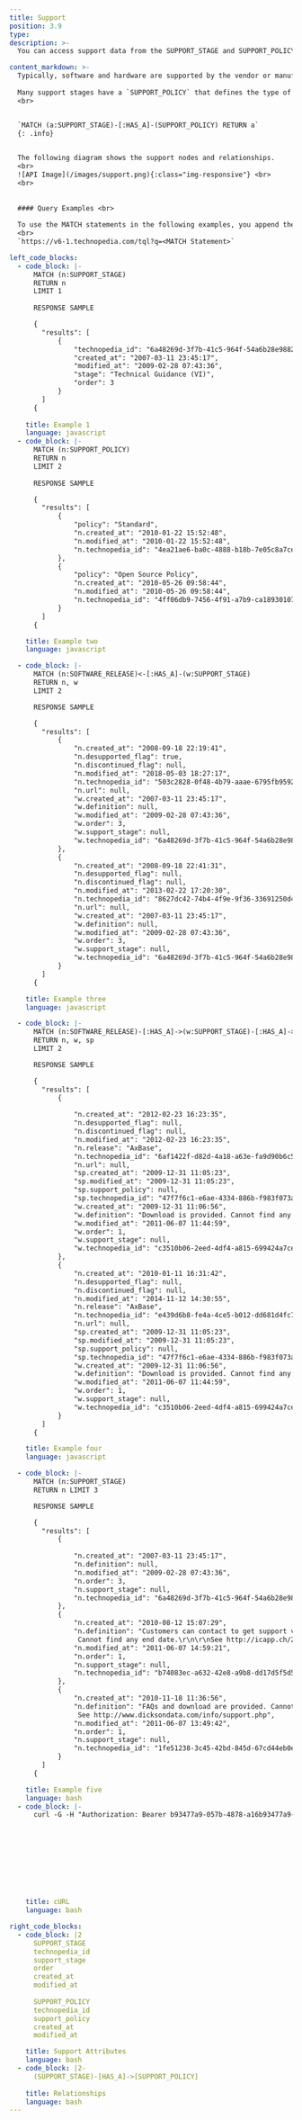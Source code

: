 ```yaml
---
title: Support
position: 3.9
type: 
description: >-
  You can access support data from the SUPPORT_STAGE and SUPPORT_POLICY nodes, which are connected to Software and Hardware.

content_markdown: >-
  Typically, software and hardware are supported by the vendor or manufacturer. In Technopedia, this support is identified in the `SUPPORT_STAGE` node, which refers to the type of support. The definition attribute provides more detailed information about applicability and timelines.
 
  Many support stages have a `SUPPORT_POLICY` that defines the type of policy, such as standard or Open Source. 
  <br>


  `MATCH (a:SUPPORT_STAGE)-[:HAS_A]-(SUPPORT_POLICY) RETURN a`
  {: .info}
   

  The following diagram shows the support nodes and relationships.
  <br>
  ![API Image](/images/support.png){:class="img-responsive"} <br> 
  <br>
    
 
  #### Query Examples <br>
    
  To use the MATCH statements in the following examples, you append the MATCH statement to the following tql endpoint and make a GET request from a API client or use cURL. <br>
  <br>
  `https://v6-1.technopedia.com/tql?q=<MATCH Statement>`

left_code_blocks:
  - code_block: |-
      MATCH (n:SUPPORT_STAGE) 
      RETURN n 
      LIMIT 1
        
      RESPONSE SAMPLE

      {
        "results": [
            {
                "technopedia_id": "6a48269d-3f7b-41c5-964f-54a6b28e9882",
                "created_at": "2007-03-11 23:45:17",
                "modified_at": "2009-02-28 07:43:36",
                "stage": "Technical Guidance (VI)",
                "order": 3
            }
        ]
      {      
          
    title: Example 1
    language: javascript
  - code_block: |-
      MATCH (n:SUPPORT_POLICY) 
      RETURN n 
      LIMIT 2
      
      RESPONSE SAMPLE

      {
        "results": [
            {
                "policy": "Standard",
                "n.created_at": "2010-01-22 15:52:48",
                "n.modified_at": "2010-01-22 15:52:48",
                "n.technopedia_id": "4ea21ae6-ba0c-4888-b18b-7e05c8a7ce52"
            },
            {
                "policy": "Open Source Policy",
                "n.created_at": "2010-05-26 09:58:44",
                "n.modified_at": "2010-05-26 09:58:44",
                "n.technopedia_id": "4ff06db9-7456-4f91-a7b9-ca189301079c"
            }
        ]
      {  

    title: Example two
    language: javascript

  - code_block: |-
      MATCH (n:SOFTWARE_RELEASE)<-[:HAS_A]-(w:SUPPORT_STAGE) 
      RETURN n, w 
      LIMIT 2

      RESPONSE SAMPLE

      {
        "results": [
            {
                "n.created_at": "2008-09-18 22:19:41",
                "n.desupported_flag": true,
                "n.discontinued_flag": null,
                "n.modified_at": "2018-05-03 18:27:17",
                "n.technopedia_id": "503c2828-0f48-4b79-aaae-6795fb959230",
                "n.url": null,
                "w.created_at": "2007-03-11 23:45:17",
                "w.definition": null,
                "w.modified_at": "2009-02-28 07:43:36",
                "w.order": 3,
                "w.support_stage": null,
                "w.technopedia_id": "6a48269d-3f7b-41c5-964f-54a6b28e9882"
            },
            {
                "n.created_at": "2008-09-18 22:41:31",
                "n.desupported_flag": null,
                "n.discontinued_flag": null,
                "n.modified_at": "2013-02-22 17:20:30",
                "n.technopedia_id": "8627dc42-74b4-4f9e-9f36-33691250d484",
                "n.url": null,
                "w.created_at": "2007-03-11 23:45:17",
                "w.definition": null,
                "w.modified_at": "2009-02-28 07:43:36",
                "w.order": 3,
                "w.support_stage": null,
                "w.technopedia_id": "6a48269d-3f7b-41c5-964f-54a6b28e9882"
            }
        ]
      {  

    title: Example three
    language: javascript

  - code_block: |-
      MATCH (n:SOFTWARE_RELEASE)-[:HAS_A]->(w:SUPPORT_STAGE)-[:HAS_A]->(sp:SUPPORT_POLICY) 
      RETURN n, w, sp 
      LIMIT 2

      RESPONSE SAMPLE

      {
        "results": [
            {
                
                "n.created_at": "2012-02-23 16:23:35",
                "n.desupported_flag": null,
                "n.discontinued_flag": null,
                "n.modified_at": "2012-02-23 16:23:35",
                "n.release": "AxBase",
                "n.technopedia_id": "6af1422f-d82d-4a18-a63e-fa9d90b6c57a",
                "n.url": null,
                "sp.created_at": "2009-12-31 11:05:23",
                "sp.modified_at": "2009-12-31 11:05:23",
                "sp.support_policy": null,
                "sp.technopedia_id": "47f7f6c1-e6ae-4334-886b-f983f073af91",
                "w.created_at": "2009-12-31 11:06:56",
                "w.definition": "Download is provided. Cannot find any end date.\r\n\r\nSee http://axbase.sourceforge.net/",
                "w.modified_at": "2011-06-07 11:44:59",
                "w.order": 1,
                "w.support_stage": null,
                "w.technopedia_id": "c3510b06-2eed-4df4-a815-699424a7cefe"
            },
            {
                "n.created_at": "2010-01-11 16:31:42",
                "n.desupported_flag": null,
                "n.discontinued_flag": null,
                "n.modified_at": "2014-11-12 14:30:55",
                "n.release": "AxBase",
                "n.technopedia_id": "e439d6b8-fe4a-4ce5-b012-dd681d4fc7bf",
                "n.url": null,
                "sp.created_at": "2009-12-31 11:05:23",
                "sp.modified_at": "2009-12-31 11:05:23",
                "sp.support_policy": null,
                "sp.technopedia_id": "47f7f6c1-e6ae-4334-886b-f983f073af91",
                "w.created_at": "2009-12-31 11:06:56",
                "w.definition": "Download is provided. Cannot find any end date.\r\n\r\nSee http://axbase.sourceforge.net/",
                "w.modified_at": "2011-06-07 11:44:59",
                "w.order": 1,
                "w.support_stage": null,
                "w.technopedia_id": "c3510b06-2eed-4df4-a815-699424a7cefe"
            }
        ]
      {  

    title: Example four
    language: javascript

  - code_block: |-
      MATCH (n:SUPPORT_STAGE) 
      RETURN n LIMIT 3

      RESPONSE SAMPLE

      {
        "results": [
            {
               
                "n.created_at": "2007-03-11 23:45:17",
                "n.definition": null,
                "n.modified_at": "2009-02-28 07:43:36",
                "n.order": 3,
                "n.support_stage": null,
                "n.technopedia_id": "6a48269d-3f7b-41c5-964f-54a6b28e9882"
            },
            {
                "n.created_at": "2010-08-12 15:07:29",
                "n.definition": "Customers can contact to get support via phone, fax and email. 
                 Cannot find any end date.\r\n\r\nSee http://icapp.ch/2.Ebene/3menue/ekontak.html",
                "n.modified_at": "2011-06-07 14:59:21",
                "n.order": 1,
                "n.support_stage": null,
                "n.technopedia_id": "b74083ec-a632-42e8-a9b8-dd17d5f5d5b5"
            },
            {
                "n.created_at": "2010-11-18 11:36:56",
                "n.definition": "FAQs and download are provided. Cannot find any support date.\r\n\r\n
                 See http://www.dicksondata.com/info/support.php",
                "n.modified_at": "2011-06-07 13:49:42",
                "n.order": 1,
                "n.support_stage": null,
                "n.technopedia_id": "1fe51238-3c45-42bd-845d-67cd44eb0e35"
            }
        ]
      {   

    title: Example five
    language: bash
  - code_block: |-
      curl -G -H "Authorization: Bearer b93477a9-057b-4878-a16b93477a9-057b-4878-a16f-d7f7d1f27a7af-d7f7d1f27a7a" "https://v6.technopedia.com/tql" --data-urlencode' "q=MATCH (h:SUPPORT_STAGE) RETURN h.stage"










    title: cURL 
    language: bash

right_code_blocks:
  - code_block: |2
      SUPPORT_STAGE
      technopedia_id
      support_stage
      order
      created_at
      modified_at
      
      SUPPORT_POLICY
      technopedia_id
      support_policy
      created_at
      modified_at

    title: Support Attributes
    language: bash
  - code_block: |2-
      (SUPPORT_STAGE)-[HAS_A]->[SUPPORT_POLICY]
      
    title: Relationships
    language: bash
---
```



